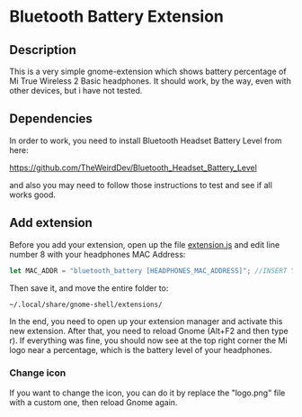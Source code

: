 # Bluetooth Battery Extension
## Description
This is a very simple gnome-extension which shows battery percentage of Mi True Wireless 2 Basic headphones. It should work, by the way, even with other devices, but i have not tested.

## Dependencies
In order to work, you need to install Bluetooth Headset Battery Level from here:

https://github.com/TheWeirdDev/Bluetooth_Headset_Battery_Level

and also you may need to follow those instructions to test and see if all works good.

## Add extension
Before you add your extension, open up the file <a href="bluetoothpercentage@luiggi.it/extension.js">extension.js</a> and edit line number 8 with your headphones MAC Address:
```Javascript
let MAC_ADDR = "bluetooth_battery [HEADPHONES_MAC_ADDRESS]"; //INSERT YOUR MAC ADDRESS HERE
```
Then save it, and move the entire folder to:
```
~/.local/share/gnome-shell/extensions/
```
In the end, you need to open up your extension manager and activate this new extension. After that, you need to reload Gnome (Alt+F2 and then type r). If everything was fine, you should now see at the top right corner the Mi logo near a percentage, which is the battery level of your headphones.

### Change icon
If you want to change the icon, you can do it by replace the "logo.png" file with a custom one, then reload Gnome again.